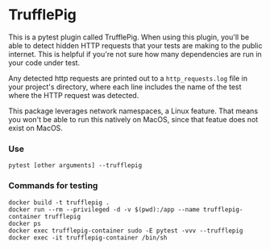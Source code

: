 # TrufflePig

This is a pytest plugin called TrufflePig. When using this plugin, you'll be able to detect hidden HTTP requests that your tests are making to the public internet. This is helpful if you're not sure how many dependencies are run in your code under test.

Any detected http requests are printed out to a `http_requests.log` file in your project's directory, where each line includes the name of the test where the HTTP request was detected.

This package leverages network namespaces, a Linux feature. That means you won't be able to run this natively on MacOS, since that featue does not exist on MacOS. 

### Use

`pytest [other arguments] --trufflepig`


### Commands for testing

```
docker build -t trufflepig .
docker run --rm --privileged -d -v $(pwd):/app --name trufflepig-container trufflepig
docker ps
docker exec trufflepig-container sudo -E pytest -vvv --trufflepig
docker exec -it trufflepig-container /bin/sh
```